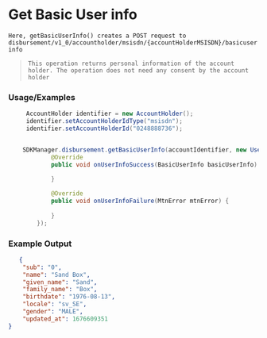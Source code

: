 
# Get Basic User info

`Here, getBasicUserInfo() creates a POST request to disbursement/v1_0/accountholder/msisdn/{accountHolderMSISDN}/basicuserinfo`

> `This operation returns personal information of the account holder. The operation does not need any consent by the account holder`


### Usage/Examples

```java
     AccountHolder identifier = new AccountHolder();
     identifier.setAccountHolderIdType("msisdn");
     identifier.setAccountHolderId("0248888736");
```

```java

    SDKManager.disbursement.getBasicUserInfo(accountIdentifier, new UserInfoInterface() {
            @Override
            public void onUserInfoSuccess(BasicUserInfo basicUserInfo) {
            
            }

            @Override
            public void onUserInfoFailure(MtnError mtnError) {
            
            }
        });
```


### Example Output

```json
   {
	"sub": "0",
	"name": "Sand Box",
	"given_name": "Sand",
	"family_name": "Box",
	"birthdate": "1976-08-13",
	"locale": "sv_SE",
	"gender": "MALE",
	"updated_at": 1676609351
}

```


